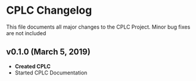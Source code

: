# CPLC Changelog

This file documents all major changes to the CPLC Project. Minor bug fixes are not included

## v0.1.0 (March 5, 2019)

+ **Created CPLC**
+ Started CPLC Documentation
